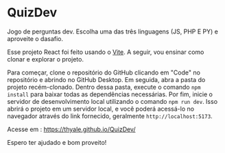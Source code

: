 # QuizDev
 Jogo de perguntas dev. Escolha uma das três linguagens (JS, PHP E PY) e aproveite o dasafio.

Esse projeto React foi feito usando o [Vite](https://pt.vitejs.dev/guide/). A seguir, vou ensinar como clonar e explorar o projeto.

Para começar, clone o repositório do GitHub clicando em "Code" no repositório e abrindo no GitHub Desktop. 
Em seguida, abra a pasta do projeto recém-clonado. Dentro dessa pasta, execute o comando `npm install` para baixar todas as dependências necessárias. 
Por fim, inicie o servidor de desenvolvimento local utilizando o comando `npm run dev`. Isso abrirá o projeto em um servidor local, e você poderá acessá-lo no navegador através do link fornecido, geralmente `http://localhost:5173`.

Acesse em : https://thyale.github.io/QuizDev/

Espero ter ajudado e bom proveito!
